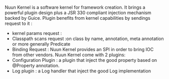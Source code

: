 Nuun Kernel is a software kernel for framework creation. It brings a powerful plugin design plus 
a JSR 330 compliant injection mechanism backed by Guice.
Plugin benefits from kernel capabilities by sendings request to it :
  - kernel params request :
  - Classpath scans request :on class by name, annotation, meta annotation or more generally Predicate
  - Binding Request : 
Nuun Kernel provides an SPI in order to bring IOC from other vendors.
Nuun Kernel come with 2 plugins:
  - Configuration Plugin : a plugin that inject the good property based on @Property annotation.
  - Log plugin : a Log handler that inject the good Log implementation
